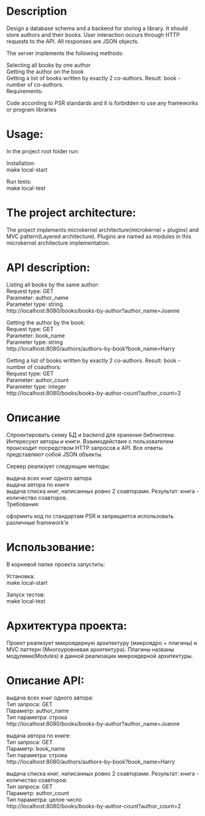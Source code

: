 # Description

Design a database schema and a backend for storing a library. It should store authors and their books. User interaction occurs through HTTP requests to the API. All responses are JSON objects.

The server implements the following methods:

Selecting all books by one author<br />
Getting the author on the book<br />
Getting a list of books written by exactly 2 co-authors. Result: book - number of co-authors.<br />
Requirements:<br />

Code according to PSR standards and
it is forbidden to use any frameworks or program libraries



# Usage:
In the project root folder run:<br />

Installation:<br />
make local-start<br />

Run tests:<br />
make local-test<br />

# The project architecture:
The project implements microkernel architecture(microkernel + plugins)
and MVC pattern(Layered architecture). Plugins are named as modules in this microkernel architecture 
implementation.

# API description:

Listing all books by the same author:<br />
Request type: GET <br />
Parameter: author_name<br />
Parameter type: string<br />
http://localhost:8080/books/books-by-author?author_name=Joanne

Getting the author by the book:<br />
Request type: GET <br />
Parameter: book_name<br />
Parameter type: string<br />
http://localhost:8080/authors/authors-by-book?book_name=Harry <br />


Getting a list of books written by exactly 2 co-authors. Result: book - number of coauthors:<br />
Request type: GET <br />
Parameter: author_count<br />
Parameter type: integer<br />
http://localhost:8080/books/books-by-author-count?author_count=2 <br />




# Описание

Спроектировать схему БД и backend для хранения библиотеки. Интересуют авторы и книги. Взаимодействие с пользователем происходит посредством HTTP запросов к API. Все ответы представляют собой JSON объекты.

Сервер реализует следующие методы:

выдача всех книг одного автора<br />
выдача автора по книге<br />
выдача списка книг, написанных ровно 2 соавторами. Результат: книга - количество соавторов.<br />
Требования:<br />

оформить код по стандартам PSR и
запрещается использовать различные framework’и


# Использование:
В корневой папке проекта запустить:<br />

Установка:<br />
make local-start<br />

Запуск тестов:<br />
make local-test<br />

# Архитектура проекта:
Проект реализует микроядерную архитектуру (микроядро + плагины)
и MVC паттерн (Многоуровневая архитектура). Плагины названы модулями(Modules) в данной реализации микроядерной
архитектуры.

# Описание API:

выдача всех книг одного автора:<br />
Тип запроса: GET <br />
Параметр: author_name<br />
Тип параметра: строка<br />
http://localhost:8080/books/books-by-author?author_name=Joanne

выдача автора по книге:<br />
Тип запроса: GET <br />
Параметр: book_name<br />
Тип параметра: строка<br />
http://localhost:8080/authors/authors-by-book?book_name=Harry <br />


выдача списка книг, написанных ровно 2 соавторами. Результат: книга - количество соавторов:<br />
Тип запроса: GET <br />
Параметр: author_count<br />
Тип параметра: целое число<br />
http://localhost:8080/books/books-by-author-count?author_count=2 <br />

